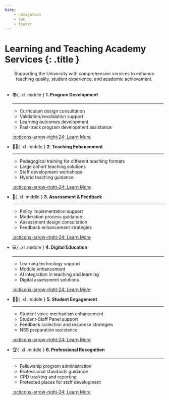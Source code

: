 ```yaml
---
hide:
    - navigation
    - toc
    - footer
---
```


# Learning and Teaching Academy Services {: .title }

<p class="lead">Supporting the University with comprehensive services to enhance teaching quality, student experience, and academic achievement.</p>

<div class="grid cards" markdown>

-   :books:{ .xl .middle } **1. Program Development**
    
    ---
    
    * Curriculum design consultation
    * Validation/revalidation support
    * Learning outcomes development
    * Fast-track program development assistance

    [:octicons-arrow-right-24: Learn More](#)

-   :teacher:{ .xl .middle } __2. Teaching Enhancement__
    
    ---
    
    * Pedagogical training for different teaching formats
    * Large cohort teaching solutions
    * Staff development workshops
    * Hybrid teaching guidance
  
    [:octicons-arrow-right-24: Learn More](#)

-   :pencil:{ .xl .middle } __3. Assessment & Feedback__
    
    ---
    
    * Policy implementation support
    * Moderation process guidance
    * Assessment design consultation
    * Feedback enhancement strategies
  
    [:octicons-arrow-right-24: Learn More](#)

-   :computer:{ .xl .middle } __4. Digital Education__
    
    ---
    
    * Learning technology support
    * Module enhancement
    * AI integration in teaching and learning
    * Digital assessment solutions
  
    [:octicons-arrow-right-24: Learn More](#)

-   :student:{ .xl .middle } __5. Student Engagement__
    
    ---
    
    * Student voice mechanism enhancement
    * Student-Staff Panel support
    * Feedback collection and response strategies
    * NSS preparation assistance
  
    [:octicons-arrow-right-24: Learn More](#)

-   :trophy:{ .xl .middle } __6. Professional Recognition__
    
    ---
    
    * Fellowship program administration
    * Professional standards guidance
    * CPD tracking and reporting
    * Protected places for staff development
  
    [:octicons-arrow-right-24: Learn More](#)

</div>
 
<style>

.twemoji {
    margin-right: 5px;
}

.title {
    font-size: var(--font-size-5)!important;
    text-align: center;
    font-weight: 900!important;

}

.lead {
    font-size: var(--font-size-3)!important;
    text-align: center;
    color: var(--stone-7)!important;
    max-width: 40rem;
    margin: 0 auto 2rem;
}

<style>


